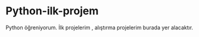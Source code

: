 # Python-ilk-projem
Python öğreniyorum. İlk projelerim , alıştırma projelerim burada yer alacaktır.
